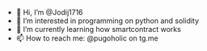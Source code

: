 - 👋 Hi, I’m @Jodij1716
- 👀 I’m interested in programming on python and solidity
- 🌱 I’m currently learning how smartcontract works
- 📫 How to reach me:
@pugoholic on tg.me

<!---
Jodij1716/Jodij1716 is a ✨ special ✨ repository because its `README.md` (this file) appears on your GitHub profile.
You can click the Preview link to take a look at your changes.
--->

